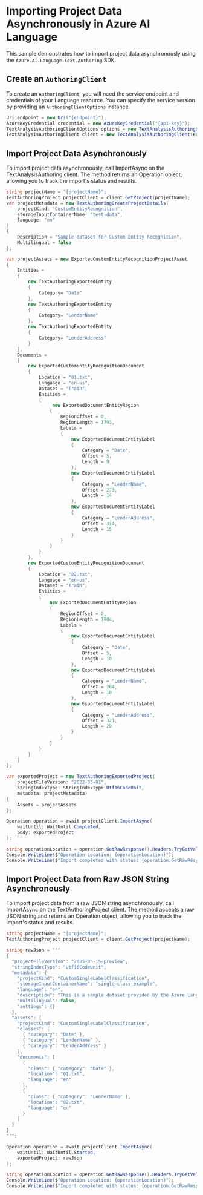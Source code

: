# Importing Project Data Asynchronously in Azure AI Language

This sample demonstrates how to import project data asynchronously using the `Azure.AI.Language.Text.Authoring` SDK.

## Create an `AuthoringClient`

To create an `AuthoringClient`, you will need the service endpoint and credentials of your Language resource. You can specify the service version by providing an `AuthoringClientOptions` instance.

```C# Snippet:CreateTextAuthoringClientForSpecificApiVersion
Uri endpoint = new Uri("{endpoint}");
AzureKeyCredential credential = new AzureKeyCredential("{api-key}");
TextAnalysisAuthoringClientOptions options = new TextAnalysisAuthoringClientOptions(TextAnalysisAuthoringClientOptions.ServiceVersion.V2025_05_15_Preview);
TextAnalysisAuthoringClient client = new TextAnalysisAuthoringClient(endpoint, credential, options);
```

## Import Project Data Asynchronously

To import project data asynchronously, call ImportAsync on the TextAnalysisAuthoring client. The method returns an Operation object, allowing you to track the import's status and results.

```C# Snippet:Sample2_TextAuthoring_ImportAsync
string projectName = "{projectName}";
TextAuthoringProject projectClient = client.GetProject(projectName);
var projectMetadata = new TextAuthoringCreateProjectDetails(
    projectKind: "CustomEntityRecognition",
    storageInputContainerName: "test-data",
    language: "en"
)
{
    Description = "Sample dataset for Custom Entity Recognition",
    Multilingual = false
};

var projectAssets = new ExportedCustomEntityRecognitionProjectAsset
{
    Entities =
    {
        new TextAuthoringExportedEntity
        {
            Category= "Date"
        },
        new TextAuthoringExportedEntity
        {
            Category= "LenderName"
        },
        new TextAuthoringExportedEntity
        {
            Category= "LenderAddress"
        }
    },
    Documents =
    {
        new ExportedCustomEntityRecognitionDocument
        {
            Location = "01.txt",
            Language = "en-us",
            Dataset = "Train",
            Entities =
            {
                 new ExportedDocumentEntityRegion
                {
                    RegionOffset = 0,
                    RegionLength = 1793,
                    Labels =
                    {
                        new ExportedDocumentEntityLabel
                        {
                            Category = "Date",
                            Offset = 5,
                            Length = 9
                        },
                        new ExportedDocumentEntityLabel
                        {
                            Category = "LenderName",
                            Offset = 273,
                            Length = 14
                        },
                        new ExportedDocumentEntityLabel
                        {
                            Category = "LenderAddress",
                            Offset = 314,
                            Length = 15
                        }
                    }
                }
            }
        },
        new ExportedCustomEntityRecognitionDocument
        {
            Location = "02.txt",
            Language = "en-us",
            Dataset = "Train",
            Entities =
            {
                new ExportedDocumentEntityRegion
                {
                    RegionOffset = 0,
                    RegionLength = 1804,
                    Labels =
                    {
                        new ExportedDocumentEntityLabel
                        {
                            Category = "Date",
                            Offset = 5,
                            Length = 10
                        },
                        new ExportedDocumentEntityLabel
                        {
                            Category = "LenderName",
                            Offset = 284,
                            Length = 10
                        },
                        new ExportedDocumentEntityLabel
                        {
                            Category = "LenderAddress",
                            Offset = 321,
                            Length = 20
                        }
                    }
                }
            }
        }
    }
};

var exportedProject = new TextAuthoringExportedProject(
    projectFileVersion: "2022-05-01",
    stringIndexType: StringIndexType.Utf16CodeUnit,
    metadata: projectMetadata)
{
    Assets = projectAssets
};

Operation operation = await projectClient.ImportAsync(
    waitUntil: WaitUntil.Completed,
    body: exportedProject
);

string operationLocation = operation.GetRawResponse().Headers.TryGetValue("operation-location", out var location) ? location : null;
Console.WriteLine($"Operation Location: {operationLocation}");
Console.WriteLine($"Import completed with status: {operation.GetRawResponse().Status}");
```

## Import Project Data from Raw JSON String Asynchronously

To import project data from a raw JSON string asynchronously, call ImportAsync on the TextAuthoringProject client. The method accepts a raw JSON string and returns an Operation object, allowing you to track the import's status and results.

```C# Snippet:Sample2_TextAuthoring_ImportRawStringAsync
string projectName = "{projectName}";
TextAuthoringProject projectClient = client.GetProject(projectName);

string rawJson = """
{
  "projectFileVersion": "2025-05-15-preview",
  "stringIndexType": "Utf16CodeUnit",
  "metadata": {
    "projectKind": "CustomSingleLabelClassification",
    "storageInputContainerName": "single-class-example",
    "language": "en",
    "description": "This is a sample dataset provided by the Azure Language service team to help users get started with Custom named entity recognition. The provided sample dataset contains 20 loan agreements drawn up between two entities.",
    "multilingual": false,
    "settings": {}
  },
  "assets": {
    "projectKind": "CustomSingleLabelClassification",
    "classes": [
      { "category": "Date" },
      { "category": "LenderName" },
      { "category": "LenderAddress" }
    ],
    "documents": [
      {
        "class": { "category": "Date" },
        "location": "01.txt",
        "language": "en"
      },
      {
        "class": { "category": "LenderName" },
        "location": "02.txt",
        "language": "en"
      }
    ]
  }
}
""";

Operation operation = await projectClient.ImportAsync(
    waitUntil: WaitUntil.Started,
    exportedProject: rawJson
);

string operationLocation = operation.GetRawResponse().Headers.TryGetValue("operation-location", out var location) ? location : null;
Console.WriteLine($"Operation Location: {operationLocation}");
Console.WriteLine($"Import completed with status: {operation.GetRawResponse().Status}");
```
